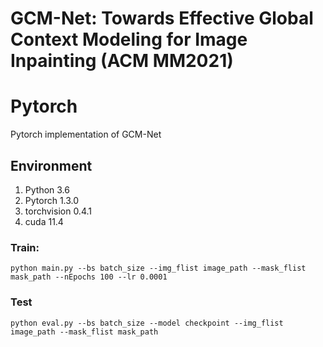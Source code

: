 # GCM-Net: Towards Effective Global Context Modeling for Image Inpainting (ACM MM2021)

# Pytorch 
Pytorch implementation of GCM-Net

## Environment
1. Python 3.6 
2. Pytorch 1.3.0
3. torchvision 0.4.1
4. cuda 11.4

### Train: 
`python main.py --bs batch_size --img_flist image_path --mask_flist mask_path --nEpochs 100 --lr 0.0001`

### Test
`python eval.py --bs batch_size --model checkpoint --img_flist image_path --mask_flist mask_path`

